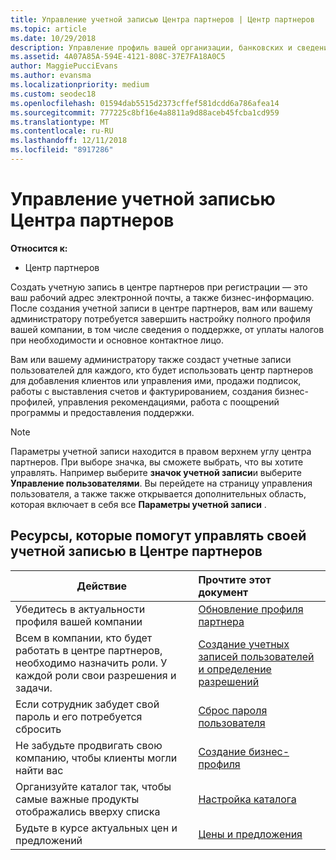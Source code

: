 ```yaml
---
title: Управление учетной записью Центра партнеров | Центр партнеров
ms.topic: article
ms.date: 10/29/2018
description: Управление профиль вашей организации, банковских и сведения о налоговом и пользователями в центре партнеров.
ms.assetid: 4A07A85A-594E-4121-808C-37E7FA18A0C5
author: MaggiePucciEvans
ms.author: evansma
ms.localizationpriority: medium
ms.custom: seodec18
ms.openlocfilehash: 01594dab5515d2373cffef581dcdd6a786afea14
ms.sourcegitcommit: 777225c8bf16e4a8811a9d88aceb45fcba1cd959
ms.translationtype: MT
ms.contentlocale: ru-RU
ms.lasthandoff: 12/11/2018
ms.locfileid: "8917286"
---
```

# <a name="manage-your-partner-center-account"></a>Управление учетной записью Центра партнеров

**Относится к:**

-  Центр партнеров

Создать учетную запись в центре партнеров при регистрации — это ваш рабочий адрес электронной почты, а также бизнес-информацию. После создания учетной записи в центре партнеров, вам или вашему администратору потребуется завершить настройку полного профиля вашей компании, в том числе сведения о поддержке, от уплаты налогов при необходимости и основное контактное лицо. 

Вам или вашему администратору также создаст учетные записи пользователей для каждого, кто будет использовать центр партнеров для добавления клиентов или управления ими, продажи подписок, работы с выставления счетов и фактурированием, создания бизнес-профилей, управления рекомендациями, работа с поощрений программы и предоставления поддержки.

>[!NOTE]
>Параметры учетной записи находится в правом верхнем углу центра партнеров. При выборе значка, вы сможете выбрать, что вы хотите управлять. Например выберите **значок учетной записи**и выберите **Управление пользователями**. Вы перейдете на страницу управления пользователя, а также также открывается дополнительных область, которая включает в себя все **Параметры учетной записи** .


## <a name="resources-to-help-you-manage-your-partner-center-account"></a>Ресурсы, которые помогут управлять своей учетной записью в Центре партнеров

|**Действие**   |**Прочтите этот документ**   |
|-----------------------|:-----------------------|
|Убедитесь в актуальности профиля вашей компании   |[Обновление профиля партнера](update-your-partner-profile.md)|
|Всем в компании, кто будет работать в центре партнеров, необходимо назначить роли. У каждой роли свои разрешения и задачи.|[Создание учетных записей пользователей и определение разрешений](create-user-accounts-and-set-permissions.md)|
|Если сотрудник забудет свой пароль и его потребуется сбросить  |[Сброс пароля пользователя](reset-a-user-password.md)|
|Не забудьте продвигать свою компанию, чтобы клиенты могли найти вас   |[Создание бизнес-профиля](create-a-marketing-profile.md)|
|Организуйте каталог так, чтобы самые важные продукты отображались вверху списка   |[Настройка каталога](customize-the-catalog.md)|
|Будьте в курсе актуальных цен и предложений   |[Цены и предложения](pricing-and-offers.md)|













 

 



